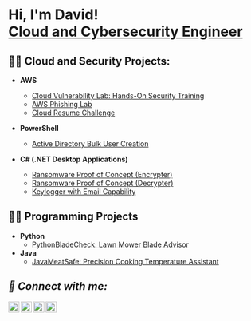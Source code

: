 <h1>Hi, I'm David! <br/><a href="(https://www.linkedin.com/in/davidclacey/)">Cloud and Cybersecurity Engineer</a>

<h2>👨‍💻 Cloud and Security Projects:</h2>

- <b>AWS </b>
  - [Cloud Vulnerability Lab: Hands-On Security Training](https://github.com/Dlacey1/AWS-Cloud-Vulnerability-Lab-Hands-On-Security-Training)
  - [AWS Phishing Lab](https://github.com/Dlacey1/AWS-Phishing-Lab/blob/main/README.md) <b><i></b></i>
  - [Cloud Resume Challenge](https://github.com/joshmadakor1/Algorithms-Practice)
- <b>PowerShell</b>
   - [Active Directory Bulk User Creation](https://github.com/joshmadakor1/AD_PS)

- <b>C# (.NET Desktop Applications)</b>
  - [Ransomware Proof of Concept (Encrypter)](https://github.com/joshmadakor1/EncrypterPOC)
  - [Ransomware Proof of Concept (Decrypter)](https://replit.com/@davidclacey/PythonBladeCheck)
  - [Keylogger with Email Capability](https)


<h2>👨‍💻 Programming Projects </h2>

- <b>Python</b>
  - [PythonBladeCheck: Lawn Mower Blade Advisor](https://replit.com/@davidclacey/PythonBladeCheck)
- <b>Java</b>
  - [JavaMeatSafe: Precision Cooking Temperature Assistant](https://replit.com/@davidclacey/JavaMeatSafe) <b><i>

<h2> 🤳 Connect with me:</h2>

[<img align="left" alt="JoshMadakor | YouTube" width="22px" src="https://cdn.jsdelivr.net/npm/simple-icons@v3/icons/youtube.svg" />][youtube]
[<img align="left" alt="JoshMadakor | Twitter" width="22px" src="https://cdn.jsdelivr.net/npm/simple-icons@v3/icons/twitter.svg" />][twitter]
[<img align="left" alt="JoshMadakor | LinkedIn" width="22px" src="https://cdn.jsdelivr.net/npm/simple-icons@v3/icons/linkedin.svg" />][linkedin]
[<img align="left" alt="JoshMadakor | Instagram" width="22px" src="https://cdn.jsdelivr.net/npm/simple-icons@v3/icons/instagram.svg" />][instagram]

[twitter]: https://twitter.com/joshmadakor
[youtube]: https://www.youtube.com/c/joshmadakor
[instagram]: https://www.instagram.com/joshmadakor/
[linkedin]: https://www.linkedin.com/in/davidclacey/

<!--
**dlacey1/dlacey1** is a ✨ _special_ ✨ repository because its `README.md` (this file) appears on your GitHub profile.

Here are some ideas to get you started:

- 🔭 I’m currently working on ...
- 🌱 I’m currently learning ...
- 👯 I’m looking to collaborate on ...
- 🤔 I’m looking for help with ...
- 💬 Ask me about ...
- 📫 How to reach me: ...
- 😄 Pronouns: ...
- ⚡ Fun fact: ...
-->
